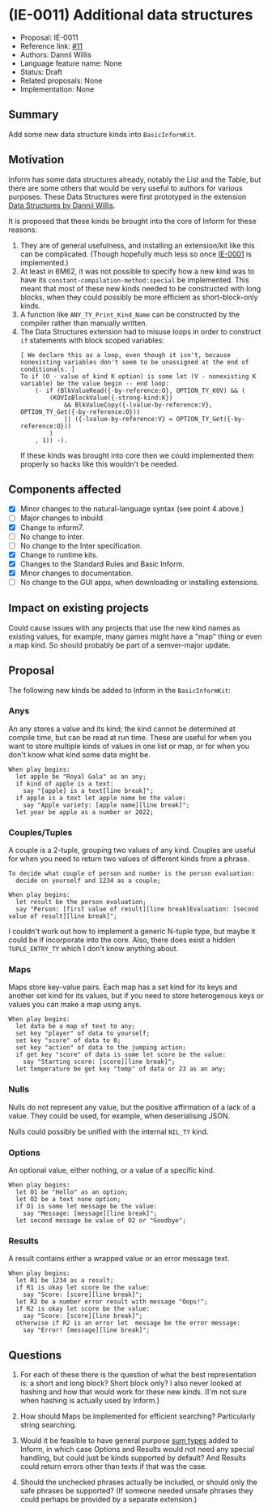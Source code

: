 # (IE-0011) Additional data structures

* Proposal: IE-0011
* Reference link: [#11](https://github.com/ganelson/inform-evolution/pull/11)
* Authors: Dannii Willis
* Language feature name: None
* Status: Draft
* Related proposals: None
* Implementation: None

## Summary

Add some new data structure kinds into `BasicInformKit`.

## Motivation

Inform has some data structures already, notably the List and the Table, but there are some others that would be very useful to authors for various purposes. These Data Structures were first prototyped in the extension [Data Structures by Dannii Willis](https://github.com/i7/extensions/blob/9.3/Dannii%20Willis/Data%20Structures.i7x).

It is proposed that these kinds be brought into the core of Inform for these reasons:

1. They are of general usefulness, and installing an extension/kit like this can be complicated. (Though hopefully much less so once [IE-0001](https://github.com/ganelson/inform-evolution/pull/1) is implemented.)
2. At least in 6M62, it was not possible to specify how a new kind was to have its `constant-compilation-method:special` be implemented. This meant that most of these new kinds needed to be constructed with long blocks, when they could possibly be more efficient as short-block-only kinds.
3. A function like `ANY_TY_Print_Kind_Name` can be constructed by the compiler rather than manually written.
4. The Data Structures extension had to misuse loops in order to construct `if` statements with block scoped variables:
    ```
    [ We declare this as a loop, even though it isn't, because nonexisting variables don't seem to be unassigned at the end of conditionals. ]
    To if (O - value of kind K option) is some let (V - nonexisting K variable) be the value begin -- end loop:
    	(- if (BlkValueRead({-by-reference:O}, OPTION_TY_KOV) && (
    		(KOVIsBlockValue({-strong-kind:K})
    			&& BlkValueCopy({-lvalue-by-reference:V}, OPTION_TY_Get({-by-reference:O}))
    			|| ({-lvalue-by-reference:V} = OPTION_TY_Get({-by-reference:O}))
    		)
    	, 1)) -).
    ```
    If these kinds was brought into core then we could implemented them properly so hacks like this wouldn't be needed.

## Components affected

- [x] Minor changes to the natural-language syntax (see point 4 above.)
- [ ] Major changes to inbuild.
- [x] Change to inform7.
- [ ] No change to inter.
- [ ] No change to the Inter specification.
- [x] Change to runtime kits.
- [x] Changes to the Standard Rules and Basic Inform.
- [x] Minor changes to documentation.
- [ ] No change to the GUI apps, when downloading or installing extensions.

## Impact on existing projects

Could cause issues with any projects that use the new kind names as existing values, for example, many games might have a "map" thing or even a map kind. So should probably be part of a semver-major update.

## Proposal

The following new kinds be added to Inform in the `BasicInformKit`:

### Anys

An any stores a value and its kind; the kind cannot be determined at compile time, but can be read at run time. These are useful for when you want to store multiple kinds of values in one list or map, or for when you don't know what kind some data might be.

```
When play begins:
  let apple be "Royal Gala" as an any;
  if kind of apple is a text:
    say "[apple] is a text[line break]";
  if apple is a text let apple name be the value:
    say "Apple variety: [apple name][line break]";
  let year be apple as a number or 2022;
```

### Couples/Tuples

A couple is a 2-tuple, grouping two values of any kind. Couples are useful for when you need to return two values of different kinds from a phrase.

```
To decide what couple of person and number is the person evaluation:
  decide on yourself and 1234 as a couple;

When play begins:
  let result be the person evaluation;
  say "Person: [first value of result][line break]Evaluation: [second value of result][line break]";
```

I couldn't work out how to implement a generic N-tuple type, but maybe it could be if incorporate into the core. Also, there does exist a hidden `TUPLE_ENTRY_TY` which I don't know anything about.

### Maps

Maps store key-value pairs. Each map has a set kind for its keys and another set kind for its values, but if you need to store heterogenous keys or values you can make a map using anys.

```
When play begins:
  let data be a map of text to any;
  set key "player" of data to yourself;
  set key "score" of data to 0;
  set key "action" of data to the jumping action;
  if get key "score" of data is some let score be the value:
    say "Starting score: [score][line break]";
  let temperature be get key "temp" of data or 23 as an any;
```

### Nulls

Nulls do not represent any value, but the positive affirmation of a lack of a value. They could be used, for example, when deserialising JSON.

Nulls could possibly be unified with the internal `NIL_TY` kind.

### Options

An optional value, either nothing, or a value of a specific kind.

```
When play begins:
  let O1 be "Hello" as an option;
  let O2 be a text none option;
  if O1 is some let message be the value:
    say "Message: [message][line break]";
  let second message be value of O2 or "Goodbye";
```

### Results

A result contains either a wrapped value or an error message text.

```
When play begins:
  let R1 be 1234 as a result;
  if R1 is okay let score be the value:
    say "Score: [score][line break]";
  let R2 be a number error result with message "Oops!";
  if R2 is okay let score be the value:
    say "Score: [score][line break]";
  otherwise if R2 is an error let  message be the error message:
    say "Error! [message][line break]";
```

## Questions

1. For each of these there is the question of what the best representation is: a short and long block? Short block only? I also never looked at hashing and how that would work for these new kinds. (I'm not sure when hashing is actually used by Inform.)

2. How should Maps be implemented for efficient searching? Particularly string searching.

3. Would it be feasible to have general purpose [sum types](https://en.wikipedia.org/wiki/Algebraic_data_type) added to Inform, in which case Options and Results would not need any special handling, but could just be kinds supported by default? And Results could return errors other than texts if that was the case.

4. Should the unchecked phrases actually be included, or should only the safe phrases be supported? (If someone needed unsafe phrases they could perhaps be provided by a separate extension.)
